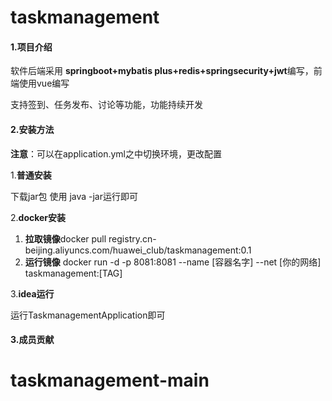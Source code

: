 # taskmanagement

#### 1.项目介绍

软件后端采用 **springboot+mybatis plus+redis+springsecurity+jwt**编写，前端使用vue编写

支持签到、任务发布、讨论等功能，功能持续开发

#### 2.安装方法

**注意**：可以在application.yml之中切换环境，更改配置

1.**普通安装**

下载jar包 使用 java -jar运行即可

2.**docker安装**

1. **拉取镜像**docker pull registry.cn-beijing.aliyuncs.com/huawei_club/taskmanagement:0.1
2. **运行镜像** docker run -d -p 8081:8081 --name [容器名字]  --net [你的网络]  taskmanagement:[TAG]

3.**idea运行**

运行TaskmanagementApplication即可

#### 3.成员贡献

# taskmanagement-main
